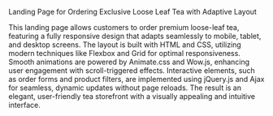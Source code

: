 Landing Page for Ordering Exclusive Loose Leaf Tea with Adaptive Layout

This landing page allows customers to order premium loose-leaf tea, featuring a fully responsive design that adapts seamlessly to mobile, tablet, and desktop screens.
The layout is built with HTML and CSS, utilizing modern techniques like Flexbox and Grid for optimal responsiveness. Smooth animations are powered by Animate.css
and Wow.js, enhancing user engagement with scroll-triggered effects. Interactive elements, such as order forms and product filters, are implemented using jQuery.js
and Ajax for seamless, dynamic updates without page reloads. The result is an elegant, user-friendly tea storefront with a visually appealing and intuitive interface.
